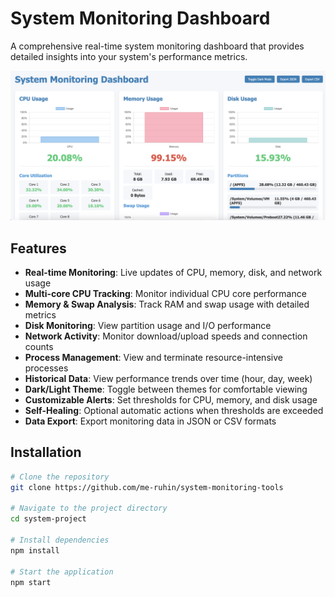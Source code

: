 # System Monitoring Dashboard

A comprehensive real-time system monitoring dashboard that provides detailed insights into your system's performance metrics.

![Dashboard Preview](./public/img/dashboard-preview.png)

## Features

- **Real-time Monitoring**: Live updates of CPU, memory, disk, and network usage
- **Multi-core CPU Tracking**: Monitor individual CPU core performance
- **Memory & Swap Analysis**: Track RAM and swap usage with detailed metrics
- **Disk Monitoring**: View partition usage and I/O performance
- **Network Activity**: Monitor download/upload speeds and connection counts
- **Process Management**: View and terminate resource-intensive processes
- **Historical Data**: View performance trends over time (hour, day, week)
- **Dark/Light Theme**: Toggle between themes for comfortable viewing
- **Customizable Alerts**: Set thresholds for CPU, memory, and disk usage
- **Self-Healing**: Optional automatic actions when thresholds are exceeded
- **Data Export**: Export monitoring data in JSON or CSV formats

## Installation

```bash
# Clone the repository
git clone https://github.com/me-ruhin/system-monitoring-tools

# Navigate to the project directory
cd system-project

# Install dependencies
npm install

# Start the application
npm start